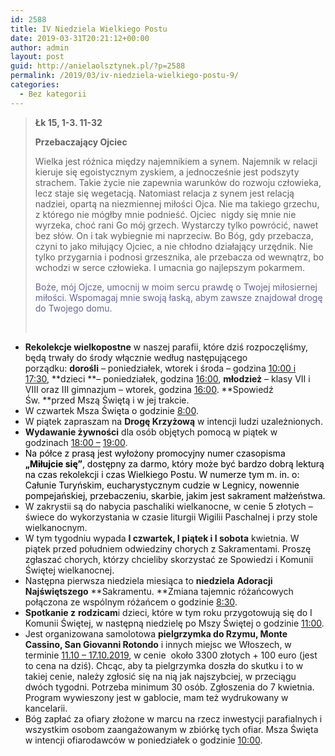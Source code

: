 ```yaml
---
id: 2588
title: IV Niedziela Wielkiego Postu
date: 2019-03-31T20:21:12+00:00
author: admin
layout: post
guid: http://anielaolsztynek.pl/?p=2588
permalink: /2019/03/iv-niedziela-wielkiego-postu-9/
categories:
  - Bez kategorii
---
```

> **Łk 15, 1-3. 11-32**
> 
> **Przebaczający Ojciec**
> 
> Wielka jest różnica między najemnikiem a synem. Najemnik w relacji kieruje się egoistycznym zyskiem, a jednocześnie jest podszyty strachem. Takie życie nie zapewnia warunków do rozwoju człowieka, lecz staje się wegetacją. Natomiast relacja z synem jest relacją nadziei, opartą na niezmiennej miłości Ojca. Nie ma takiego grzechu, z którego nie mógłby mnie podnieść. Ojciec  nigdy się mnie nie wyrzeka, choć rani Go mój grzech. Wystarczy tylko powrócić, nawet bez słów. On i tak wybiegnie mi naprzeciw. Bo Bóg, gdy przebacza, czyni to jako miłujący Ojciec, a nie chłodno działający urzędnik. Nie tylko przygarnia i podnosi grzesznika, ale przebacza od wewnątrz, bo wchodzi w serce człowieka. I umacnia go najlepszym pokarmem.
> 
> <span style="color: #666699;">Boże, mój Ojcze, umocnij w moim sercu prawdę o Twojej miłosiernej miłości. Wspomagaj mnie swoją łaską, abym zawsze znajdował drogę do Twojego domu.</span>
> 
> &nbsp;

  * **Rekolekcje wielkopostne** w naszej parafii, które dziś rozpoczęliśmy, będą trwały do środy włącznie według następującego porządku: **dorośli** – poniedziałek, wtorek i środa – godzina <span style="text-decoration: underline;">10:00 i 17:30</span>, **dzieci **– poniedziałek, godzina <span style="text-decoration: underline;">16:00</span>, **młodzież** – klasy VII i VIII oraz III gimnazjum – wtorek, godzina <span style="text-decoration: underline;">16:00</span>. **Spowiedź Św. **przed Mszą Świętą i w jej trakcie.
  * W czwartek Msza Święta o godzinie <span style="text-decoration: underline;">8:00</span>.
  * W piątek zapraszam na **Drogę Krzyżową** w intencji ludzi uzależnionych.
  * **Wydawanie żywności** dla osób objętych pomocą w piątek w godzinach <span style="text-decoration: underline;">18:00 –</span> <span style="text-decoration: underline;">19:00</span>.
  * <span style="color: #000000;">Na półce z prasą jest wyłożony promocyjny numer czasopisma <strong>&#8222;Miłujcie się&#8221;</strong>, dostępny za darmo, który może być bardzo dobrą lekturą na czas rekolekcji i czas Wielkiego Postu. W numerze tym m. in. o: Całunie Turyńskim, eucharystycznym cudzie w Legnicy, nowennie pompejańskiej, przebaczeniu, skarbie, jakim jest sakrament małżeństwa.</span>
  * W zakrystii są do nabycia paschaliki wielkanocne, w cenie 5 złotych &#8211; świece do wykorzystania w czasie liturgii Wigilii Paschalnej i przy stole wielkanocnym.
  * W tym tygodniu wypada **I czwartek, I piątek i I sobota** kwietnia. W piątek przed południem odwiedziny chorych z Sakramentami. Proszę zgłaszać chorych, którzy chcieliby skorzystać ze Spowiedzi i Komunii Świętej wielkanocnej.
  * Następna pierwsza niedziela miesiąca to **niedziela** **Adoracji Najświętszego** **Sakramentu. **Zmiana tajemnic różańcowych połączona ze wspólnym różańcem o godzinie <span style="text-decoration: underline;">8:30</span>.
  * **Spotkanie z** **rodzicam**i dzieci, które w tym roku przygotowują się do I Komunii Świętej, w następną niedzielę po Mszy Świętej o godzinie <span style="text-decoration: underline;">11:00</span>.
  * Jest organizowana samolotowa **pielgrzymka do Rzymu, Monte Cassino, San Giovanni Rotondo** i innych miejsc we Włoszech, w terminie <span style="text-decoration: underline;">11.10 – 17.10.2019</span>, w cenie  około 3300 złotych + 100 euro (jest to cena na dziś). Chcąc, aby ta pielgrzymka doszła do skutku i to w takiej cenie, należy zgłosić się na nią jak najszybciej, w przeciągu dwóch tygodni. Potrzeba minimum 30 osób. Zgłoszenia do 7 kwietnia. Program wywieszony jest w gablocie, mam też wydrukowany w kancelarii.
  * Bóg zapłać za ofiary złożone w marcu na rzecz inwestycji parafialnych i wszystkim osobom zaangażowanym w zbiórkę tych ofiar. Msza Święta w intencji ofiarodawców w poniedziałek o godzinie <span style="text-decoration: underline;">10:00</span>.